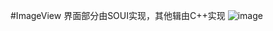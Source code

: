 #ImageView
界面部分由SOUI实现，其他辑由C++实现
![image](https://github.com/user-attachments/assets/5b8fa006-013b-4ffb-803f-0990757764ec)
